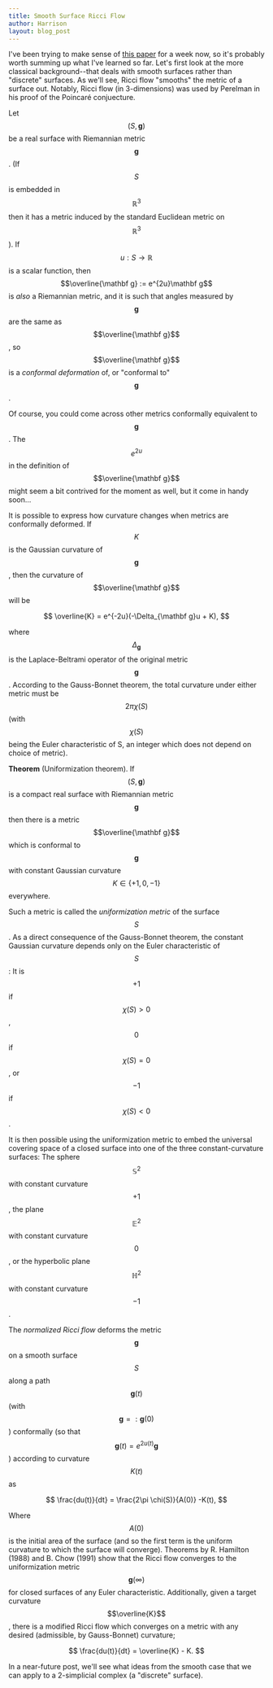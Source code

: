 ```yaml
---
title: Smooth Surface Ricci Flow
author: Harrison
layout: blog_post
---
```


I've been trying to make sense of
[this paper](http://http://arxiv.org/abs/1401.0401) for a week now, so
it's probably worth summing up what I've learned so far. Let's first
look at the more classical background--that deals with smooth surfaces
rather than "discrete" surfaces. As we'll see, Ricci flow "smooths"
the metric of a surface out. Notably, Ricci flow (in
3-dimensions) was used by Perelman in his proof of the Poincar&eacute;
conjuecture.

Let $$(S, \mathbf g)$$ be a real surface with Riemannian metric
$$\mathbf g$$. (If $$S$$ is embedded in $$\mathbb R^3$$ then it has a
metric induced by the standard Euclidean metric on $$\mathbb
R^3$$). If $$u: S \to \mathbb{R}$$ is a scalar function, then
$$\overline{\mathbf g} := e^{2u}\mathbf g$$ is *also* a Riemannian
metric, and it is such that angles measured by $$\mathbf g$$ are the
same as $$\overline{\mathbf g}$$, so $$\overline{\mathbf g}$$ is a
*conformal deformation* of, or "conformal to" $$\mathbf g$$.

Of course, you could come across other metrics conformally equivalent
to $$\mathbf g$$. The $$e^{2u}$$ in the definition of
$$\overline{\mathbf g}$$ might seem a bit contrived for the moment as
well, but it come in handy soon...

It is possible to express how curvature changes when metrics are
conformally deformed. If $$K$$ is the Gaussian curvature of $$\mathbf
g$$, then the curvature of $$\overline{\mathbf g}$$ will be

$$ \overline{K} = e^{-2u}(-\Delta_{\mathbf g}u + K), $$

where $$\Delta_{\mathbf g}$$ is the Laplace-Beltrami operator of the
original metric $$\mathbf g$$. According to the Gauss-Bonnet theorem,
the total curvature under either metric must be $$2 \pi \chi(S)$$
(with $$\chi(S)$$ being the Euler characteristic of S, an integer
which does not depend on choice of metric).

**Theorem** (Uniformization theorem). If $$(S, \mathbf g)$$ is a
  compact real surface with Riemannian metric $$\mathbf g$$ then there
  is a metric $$\overline{\mathbf g}$$ which is conformal to $$\mathbf
  g$$ with constant Gaussian curvature $$K \in \{+1, 0, -1\}$$
  everywhere.

Such a metric is called the *uniformization metric* of the surface
$$S$$. As a direct consequence of the Gauss-Bonnet theorem, the
constant Gaussian curvature depends only on the Euler characteristic
of $$S$$: It is $$+1$$ if $$\chi(S) > 0$$, $$0$$ if $$\chi(S) = 0$$,
or $$-1$$ if $$\chi(S) < 0$$.

It is then possible using the uniformization metric to embed the
universal covering space of a closed surface into one of the three
constant-curvature surfaces: The sphere $$\mathbb S^2$$ with constant
curvature $$+1$$, the plane $$\mathbb E^2$$ with constant curvature
$$0$$, or the hyperbolic plane $$\mathbb H^2$$ with constant curvature
$$-1$$.

The *normalized Ricci flow* deforms the metric $$\mathbf g$$ on a smooth surface
$$S$$ along a path $$\mathbf g(t)$$ (with $$\mathbf g =: \mathbf
g(0)$$) conformally (so that $$\mathbf g(t) = e^{2u(t)}\mathbf g$$)
according to curvature $$K(t)$$ as

$$ \frac{du(t)}{dt} = \frac{2\pi \chi(S)}{A(0)} -K(t), $$

Where $$A(0)$$ is the initial area of the surface (and so the first
term is the uniform curvature to which the surface will converge).
Theorems by R. Hamilton (1988) and B. Chow (1991) show that the Ricci
flow converges to the uniformization metric $$\mathbf g(\infty)$$ for
closed surfaces of any Euler characteristic. Additionally, given a
target curvature $$\overline{K}$$, there is a modified Ricci flow
which converges on a metric with any desired (admissible, by
Gauss-Bonnet) curvature;

$$ \frac{du(t)}{dt} = \overline{K} - K. $$

In a near-future post, we'll see what ideas from the smooth case that
we can apply to a 2-simplicial complex (a "discrete" surface).
